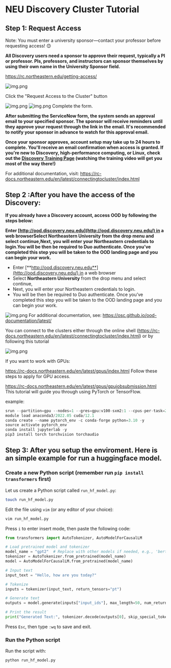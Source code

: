 # NEU Discovery Cluster Tutorial

## Step 1: Request Access

Note: You must enter a university sponsor—contact your professor before requesting access! 😊

**All Discovery users need a sponsor to approve their request, typically a PI or professor. PIs, professors, and instructors can sponsor themselves by using their own name in the University Sponsor field.**

https://rc.northeastern.edu/getting-access/

![img.png](../ENGR_0201/discoverycluster_1.png)

Click the "Request Access to the Cluster" button

![img.png](../ENGR_0201/discoverycluster_2.png)
![img.png](../ENGR_0201/discoverycluster_3.png)
Complete the form. 

**After submitting the ServiceNow form, the system sends an approval email to your specified sponsor. The sponsor will receive reminders until they approve your request through the link in the email. It's recommended to notify your sponsor in advance to watch for this approval email.**

**Once your sponsor approves, account setup may take up to 24 hours to complete. You'll receive an email confirmation when access is granted. If you're new to Discovery, high-performance computing, or Linux, check out the [Discovery Training Page](https://rc.northeastern.edu/support/training/) (watching the training video will get you most of the way there!)**

For additional documentation, visit: https://rc-docs.northeastern.edu/en/latest/connectingtocluster/index.html

## Step 2 :After you have the access of the **Discovery**:

**If you already have a Discovery account, access OOD by following the steps below:**

**Enter [http://ood.discovery.neu.edu](http://ood.discovery.neu.edu/) in a web browserSelect Northeastern University from the drop menu and select continue,Next, you will enter your Northeastern credentials to login.You will be then be required to Duo authenticate. Once you’ve completed this step you will be taken to the OOD landing page and you can begin your work.**

- Enter [**http://ood.discovery.neu.edu**](http://ood.discovery.neu.edu/) in a web browser
- Select **Northeastern University** from the drop menu and select continue,
- Next, you will enter your Northeastern credentials to login.
- You will be then be required to Duo authenticate. Once you’ve completed this step you will be taken to the OOD landing page and you can begin your work.

![img.png](../ENGR_0201/discoverycluster_4.png)
For additional documentation, see: https://osc.github.io/ood-documentation/latest/ 

You can connect to the clusters either through the online shell (https://rc-docs.northeastern.edu/en/latest/connectingtocluster/index.html) or by following this tutorial

![img.png](../ENGR_0201/discoverycluster_5.png)

If you want to work with GPUs: 

https://rc-docs.northeastern.edu/en/latest/gpus/index.html Follow these steps to apply for GPU access.

https://rc-docs.northeastern.edu/en/latest/gpus/gpujobsubmission.html This tutorial will guide you through using PyTorch or TensorFlow.

example: 

```python
srun --partition=gpu --nodes=1 --gres=gpu:v100-sxm2:1 --cpus-per-task=2 --mem=10GB --time=02:00:00 --pty /bin/bash
module load anaconda3/2022.05 cuda/12.1
conda create --name pytorch_env -c conda-forge python=3.10 -y
source activate pytorch_env
conda install jupyterlab -y
pip3 install torch torchvision torchaudio
```

## Step 3: After you setup the enviroment. Here is an simple example for run a huggingface model.

### Create a new Python script (remember run `pip install transformers` first)

Let us create a Python script called `run_hf_model.py`:

```bash
touch run_hf_model.py

```

Edit the file using `vim` (or any editor of your choice):

```bash
vim run_hf_model.py

```

Press `i` to enter insert mode, then paste the following code:

```python
from transformers import AutoTokenizer, AutoModelForCausalLM

# Load pretrained model and tokenizer
model_name = "gpt2"  # Replace with other models if needed, e.g., 'bert-base-uncased'
tokenizer = AutoTokenizer.from_pretrained(model_name)
model = AutoModelForCausalLM.from_pretrained(model_name)

# Input text
input_text = "Hello, how are you today?"

# Tokenize
inputs = tokenizer(input_text, return_tensors="pt")

# Generate text
outputs = model.generate(inputs["input_ids"], max_length=50, num_return_sequences=1)

# Print the result
print("Generated Text:", tokenizer.decode(outputs[0], skip_special_tokens=True))

```

Press `Esc`, then type `:wq` to save and exit.

### **Run the Python script**

Run the script with:

```bash
python run_hf_model.py

```